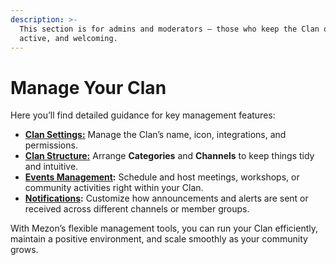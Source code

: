 ```yaml
---
description: >-
  This section is for admins and moderators — those who keep the Clan organized,
  active, and welcoming.
---
```


# Manage Your Clan

Here you’ll find detailed guidance for key management features:

* [**Clan Settings:**](clan-settings/) Manage the Clan’s name, icon, integrations, and permissions.
* [**Clan Structure:**](clan-structure/) Arrange **Categories** and **Channels** to keep things tidy and intuitive.
* [**Events Management**](creating-and-managing-events.md)**:** Schedule and host meetings, workshops, or community activities right within your Clan.
* [**Notifications**](clan-structure/channels-in-a-clan/text-channel/notification-settings.md)**:** Customize how announcements and alerts are sent or received across different channels or member groups.

With Mezon’s flexible management tools, you can run your Clan efficiently, maintain a positive environment, and scale smoothly as your community grows.
